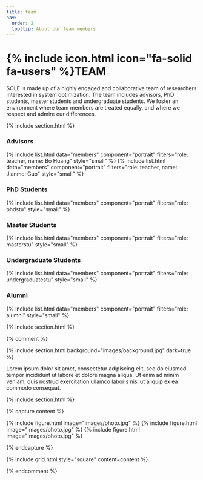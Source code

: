 ```yaml
---
title: team
nav:
  order: 2
  tooltip: About our team members
---
```


# {% include icon.html icon="fa-solid fa-users" %}TEAM

SOLE is made up of a highly engaged and collaborative team of researchers interested in system optimization.
The team includes advisors, PhD students, master students and undergraduate students. 
We foster an environment where team members are treated equally, and where we respect and admire our differences.

<!-- 会显示团队成员列表，成员信息登记在 _members 内 -->

{% include section.html %}

### Advisors

{% include list.html data="members" component="portrait" filters="role: teacher, name: Bo Huang" style="small" %}
{% include list.html data="members" component="portrait" filters="role: teacher, name: Jianmei Guo" style="small" %}

### PhD Students

{% include list.html data="members" component="portrait" filters="role: phdstu" style="small" %}

### Master Students

{% include list.html data="members" component="portrait" filters="role: masterstu" style="small" %}

### Undergraduate Students

{% include list.html data="members" component="portrait" filters="role: undergraduatestu" style="small" %}

### Alumni

{% include list.html data="members" component="portrait" filters="role: alumni" style="small" %}

{% include section.html %}

{% comment %}

{% include section.html background="images/background.jpg" dark=true %}

Lorem ipsum dolor sit amet, consectetur adipiscing elit, sed do eiusmod tempor
incididunt ut labore et dolore magna aliqua. Ut enim ad minim veniam, quis
nostrud exercitation ullamco laboris nisi ut aliquip ex ea commodo consequat.

{% include section.html %}

{% capture content %}

{% include figure.html image="images/photo.jpg" %}
{% include figure.html image="images/photo.jpg" %}
{% include figure.html image="images/photo.jpg" %}

{% endcapture %}

{% include grid.html style="square" content=content %}

{% endcomment %}
